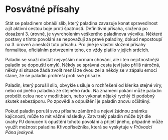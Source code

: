 # Posvátné přísahy
  
Stát se paladinem obnáší slib, který paladina zavazuje konat spravedlnost a jít aktivní cestou boje proti špatnosti. Definitivní přísaha, složená po dosažení 3. úrovně, je vyvrcholením veškerého paladinova výcviku. Některé postavy s tímto povolání se nepovažují za pravé paladiny, dokud nepostoupí na 3. úroveň a nesloží tuto přísahu. Pro jiné je vlastní složení přísahy formalitou, oficiálním potvrzením toho, co vždy platilo v jejich srdcích.

<Card header="Porušení tvé přísahy">


Paladin se snaží dostát nejvyšším normám chování, ale i ten nejctnostnější paladin se dopouští omylů. Někdy se správná cesta jeví jako příliš náročná, někdy si situace žádá zvolit menší ze dvou zel a někdy se v zápalu emocí stane, že se paladin prohřeší proti své přísaze.

Paladin, který porušil slib, obvykle usiluje o rozhřešení od klerika stejné víry, nebo od jiného paladina ze stejného řádu. Na znamení pokání může paladin probdět celou noc v modlitbách, nebo vykonat nějaký rychlý či podobný skutek sebezáporu. Po zpovědi a odpuštění je paladin znovu očištěný.

Pokud paladin poruší svou přísahu záměrně a nejeví žádnou známku kajícnosti, může to mít vážné následky. Zatvrzelý paladin může být dle úvahy PJ donucen k opuštění tohoto povolání a přijetí jiného, případně může využít možnost paladina Křivopřísežníka, která se vyskytuje v *Průvodci Pána jeskyně*.


</Card>
<!--stackedit_data:
eyJoaXN0b3J5IjpbLTE1ODUyNTExNzIsNzMwOTk4MTE2XX0=
-->